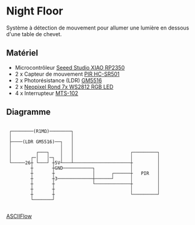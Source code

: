 # Night Floor

Système à détection de mouvement pour allumer une lumière en dessous d'une table de chevet.

## Matériel

- Microcontrôleur [Seeed Studio XIAO RP2350](https://wiki.seeedstudio.com/getting-started-xiao-rp2350/#hardware-overview)
- 2 x Capteur de mouvement [PIR HC-SR501](https://www.bastelgarage.ch/module-de-capteur-de-mouvement-pir-hc-sr501)
- 2 x Photorésistance (LDR) [GM5516](https://www.bastelgarage.ch/capteur-de-lumiere-photoresistance-gm5516)
- 2 x [Neopixel Rond 7x WS2812 RGB LED](https://www.bastelgarage.ch/neopixel-rond-7x-ws2812-rgb-led)
- 4 x Interrupteur [MTS-102](https://www.bastelgarage.ch/interrupteur-a-bascule-on-on-mts-102)

## Diagramme

```
                                                          
 ┌────────(R1MΩ)────────┐                                 
 │                      │                                 
 ├────(LDR GM5516)──┐   │                                 
 │                  │   │                                 
 │         ┌───┐    │   │                     ┌─────────┐ 
 │       ┌─│   │─┐  │   │                     │         │ 
 └─────26┼ └───┘ ┼5V┴───┴─────────────────────┼         │ 
         ┼       ┼GND───────────┐             │         │ 
         ┼       ┼              │      ┌──────┼   PIR   │ 
         ┼       ┼3─────────────┼──────┘      │         │ 
         ┼       ┼              └─────────────┼         │ 
         ┼       ┼                            │         │ 
         ┼       ┼                            └─────────┘ 
         └───────┘                                        
                                                          
```

[ASCIIFlow](https://asciiflow.com/#/share/eJyrVspLzE1VssorzcnRUcpJrEwtUrJSqo5RKkstKs7Mz4tRsjLSiVGqANKW5hZAViVIxMIEyCpJrSgBcmKUHk3peTSlASvSCDL0PbdSE5f0oykTFAiAmJi8R1OasMvhlEDTPgfFST4uQQruvqamhmaayK4g1jAsqiCCpBuAGnATCBuFJ6QhRqBYAFMNNRFmCSErkN3XBDZwCppFRmaPpuxRQBWfAeTvMQ17NGULkuAWvK4lBu1BcwyCtwfBcvdzIcIo1KSG6U%2BsRuMIHBwRAVIe4BmE30hj4j2PTXAGRe5Hj0oKQ14BDyDLhaS5dwaKobjUzsBnBRKIUapVqgUAGu8BiA%3D%3D)
